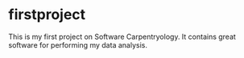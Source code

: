 # firstproject
This is my first project on Software Carpentryology. 
It contains great software for performing my data analysis. 

